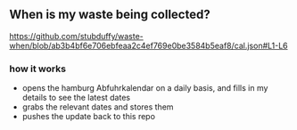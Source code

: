 ## When is my waste being collected?
  https://github.com/stubduffy/waste-when/blob/ab3b4bf6e706ebfeaa2c4ef769e0be3584b5eaf8/cal.json#L1-L6
  
  ### how it works
  - opens the hamburg Abfuhrkalendar on a daily basis, and fills in my details to see the latest dates
  - grabs the relevant dates and stores them
  - pushes the update back to this repo
  
